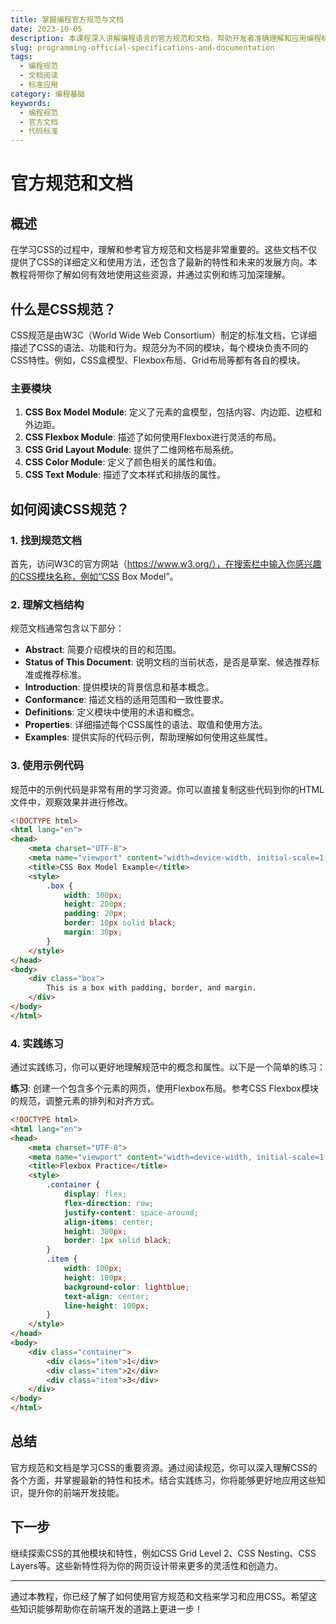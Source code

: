 ```yaml
---
title: 掌握编程官方规范与文档
date: 2023-10-05
description: 本课程深入讲解编程语言的官方规范和文档，帮助开发者准确理解和应用编程标准，提升代码质量和开发效率。
slug: programming-official-specifications-and-documentation
tags:
  - 编程规范
  - 文档阅读
  - 标准应用
category: 编程基础
keywords:
  - 编程规范
  - 官方文档
  - 代码标准
---
```


# 官方规范和文档

## 概述

在学习CSS的过程中，理解和参考官方规范和文档是非常重要的。这些文档不仅提供了CSS的详细定义和使用方法，还包含了最新的特性和未来的发展方向。本教程将带你了解如何有效地使用这些资源，并通过实例和练习加深理解。

## 什么是CSS规范？

CSS规范是由W3C（World Wide Web Consortium）制定的标准文档，它详细描述了CSS的语法、功能和行为。规范分为不同的模块，每个模块负责不同的CSS特性。例如，CSS盒模型、Flexbox布局、Grid布局等都有各自的模块。

### 主要模块

1. **CSS Box Model Module**: 定义了元素的盒模型，包括内容、内边距、边框和外边距。
2. **CSS Flexbox Module**: 描述了如何使用Flexbox进行灵活的布局。
3. **CSS Grid Layout Module**: 提供了二维网格布局系统。
4. **CSS Color Module**: 定义了颜色相关的属性和值。
5. **CSS Text Module**: 描述了文本样式和排版的属性。

## 如何阅读CSS规范？

### 1. 找到规范文档

首先，访问W3C的官方网站（https://www.w3.org/），在搜索栏中输入你感兴趣的CSS模块名称，例如“CSS Box Model”。

### 2. 理解文档结构

规范文档通常包含以下部分：

- **Abstract**: 简要介绍模块的目的和范围。
- **Status of This Document**: 说明文档的当前状态，是否是草案、候选推荐标准或推荐标准。
- **Introduction**: 提供模块的背景信息和基本概念。
- **Conformance**: 描述文档的适用范围和一致性要求。
- **Definitions**: 定义模块中使用的术语和概念。
- **Properties**: 详细描述每个CSS属性的语法、取值和使用方法。
- **Examples**: 提供实际的代码示例，帮助理解如何使用这些属性。

### 3. 使用示例代码

规范中的示例代码是非常有用的学习资源。你可以直接复制这些代码到你的HTML文件中，观察效果并进行修改。

```html
<!DOCTYPE html>
<html lang="en">
<head>
    <meta charset="UTF-8">
    <meta name="viewport" content="width=device-width, initial-scale=1.0">
    <title>CSS Box Model Example</title>
    <style>
        .box {
            width: 300px;
            height: 200px;
            padding: 20px;
            border: 10px solid black;
            margin: 30px;
        }
    </style>
</head>
<body>
    <div class="box">
        This is a box with padding, border, and margin.
    </div>
</body>
</html>
```

### 4. 实践练习

通过实践练习，你可以更好地理解规范中的概念和属性。以下是一个简单的练习：

**练习**: 创建一个包含多个元素的网页，使用Flexbox布局。参考CSS Flexbox模块的规范，调整元素的排列和对齐方式。

```html
<!DOCTYPE html>
<html lang="en">
<head>
    <meta charset="UTF-8">
    <meta name="viewport" content="width=device-width, initial-scale=1.0">
    <title>Flexbox Practice</title>
    <style>
        .container {
            display: flex;
            flex-direction: row;
            justify-content: space-around;
            align-items: center;
            height: 300px;
            border: 1px solid black;
        }
        .item {
            width: 100px;
            height: 100px;
            background-color: lightblue;
            text-align: center;
            line-height: 100px;
        }
    </style>
</head>
<body>
    <div class="container">
        <div class="item">1</div>
        <div class="item">2</div>
        <div class="item">3</div>
    </div>
</body>
</html>
```

## 总结

官方规范和文档是学习CSS的重要资源。通过阅读规范，你可以深入理解CSS的各个方面，并掌握最新的特性和技术。结合实践练习，你将能够更好地应用这些知识，提升你的前端开发技能。

## 下一步

继续探索CSS的其他模块和特性，例如CSS Grid Level 2、CSS Nesting、CSS Layers等。这些新特性将为你的网页设计带来更多的灵活性和创造力。

---

通过本教程，你已经了解了如何使用官方规范和文档来学习和应用CSS。希望这些知识能够帮助你在前端开发的道路上更进一步！